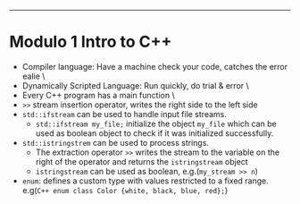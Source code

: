 ---
# Modulo 1 Intro to C++
* Compiler language: Have a machine check your code, catches the error ealie \
* Dynamically Scripted Language: Run quickly, do trial & error \
* Every C++ program has a main function  \
* `>>` stream insertion operator, writes the right side to the left side
* `std::ifstream` can be used to handle input file streams.
  - `std::ifstream my_file;` initialize the object `my_file` which can be used as boolean object to check if it was initialized successfully.
* `std::istringstrem` can be used to process strings. 
  - The extraction operator `>>` writes the stream to the variable on the right of the operator and returns the `istringstream` object 
  - `istringstream` can be used as boolean, e.g.(`my_stream >> n`)
* `enum`: defines a custom type with values restricted to a fixed range. e.g(```C++ enum class Color {white, black, blue, red};```)
